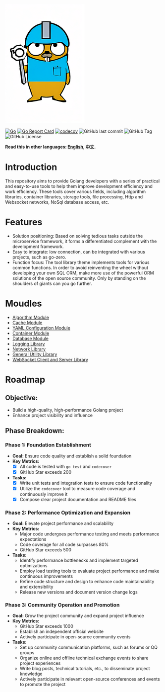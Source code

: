 ![gopher](gopher.png "goutils")


[![Go](https://github.com/liumingmin/goutils/actions/workflows/go.yml/badge.svg)](https://github.com/liumingmin/goutils/actions/workflows/go.yml)
[![Go Report Card](https://goreportcard.com/badge/github.com/liumingmin/goutils)](https://goreportcard.com/report/github.com/liumingmin/goutils)
[![codecov](https://codecov.io/gh/liumingmin/goutils/graph/badge.svg?token=BQRDOY3CDX)](https://codecov.io/gh/liumingmin/goutils)
![GitHub last commit](https://img.shields.io/github/last-commit/liumingmin/goutils)
![GitHub Tag](https://img.shields.io/github/v/tag/liumingmin/goutils)
![GitHub License](https://img.shields.io/github/license/liumingmin/goutils)

**Read this in other languages: [English](README.md), [中文](README_zh.md).**

# Introduction

This repository aims to provide Golang developers with a series of practical and easy-to-use tools to help them improve development efficiency and work efficiency. These tools cover various fields, including algorithm libraries, container libraries, storage tools, file processing, Http and Websocket networks, NoSql database access, etc.

# Features
- Solution positioning: Based on solving tedious tasks outside the microservice framework, it forms a differentiated complement with the development framework.
- Easy to integrate: low connection, can be integrated with various projects, such as go-zero.
- Function focus: The tool library theme implements tools for various common functions. In order to avoid reinventing the wheel without developing your own SQL ORM, make more use of the powerful ORM solutions of the open source community. Only by standing on the shoulders of giants can you go further.

# Moudles

- [Algorithm Module](algorithm/README.md)
- [Cache Module](cache/README.md)
- [YAML Configuration Module](conf/README.md)
- [Container Module](container/README.md)
- [Database Module](db/README.md)
- [Logging Library](log/README.md)
- [Network Library](net/README.md)
- [General Utility Library](utils/README.md)
- [WebSocket Client and Server Library](ws/README.md)

# Roadmap

## Objective:

* Build a high-quality, high-performance Golang project
* Enhance project visibility and influence

## Phase Breakdown:

### Phase 1: Foundation Establishment

* **Goal:** Ensure code quality and establish a solid foundation
* **Key Metrics:**
    - [x] All code is tested with `go test` and `codecover` 
    - [x] GitHub Star exceeds 200
* **Tasks:**
    - [x] Write unit tests and integration tests to ensure code functionality
    - [x] Utilize the `codecover` tool to measure code coverage and continuously improve it
    - [x] Compose clear project documentation and README files

### Phase 2: Performance Optimization and Expansion

* **Goal:** Elevate project performance and scalability
* **Key Metrics:**
    * Major code undergoes performance testing and meets performance expectations
    * Code coverage for all code surpasses 80%
    * GitHub Star exceeds 500
* **Tasks:**
    * Identify performance bottlenecks and implement targeted optimizations
    * Employ load testing tools to evaluate project performance and make continuous improvements
    * Refine code structure and design to enhance code maintainability and extensibility
    * Release new versions and document version change logs

### Phase 3: Community Operation and Promotion

* **Goal:** Grow the project community and expand project influence
* **Key Metrics:**
    * GitHub Star exceeds 1000
    * Establish an independent official website
    * Actively participate in open-source community events
* **Tasks:**
    * Set up community communication platforms, such as forums or QQ groups
    * Organize online and offline technical exchange events to share project experiences
    * Write blog posts, technical tutorials, etc., to disseminate project knowledge
    * Actively participate in relevant open-source conferences and events to promote the project